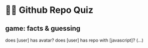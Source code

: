 # 🧙‍♂️ Github Repo Quiz

## game: facts & guessing

does [user] has avatar?
does [user] has repo with [javascript]?
(...)